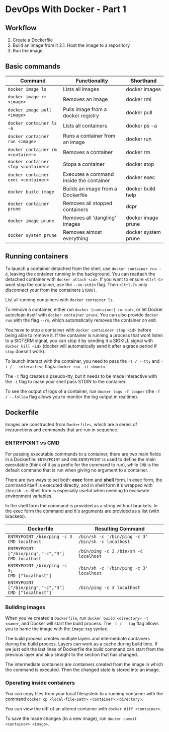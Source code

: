 # DevOps With Docker - Part 1

## Workflow

1. Create a Dockerfile
2. Build an image from it
    2.1. Host the image to a repository
3. Run the image

## Basic commands

| Command                                | Functionality                           | Shorthand
|----------------------------------------|-----------------------------------------|--------------
| `docker image ls`                      | Lists all images                        | docker images
| `docker image rm <image>`              | Removes an image                        | docker rmi
| `docker image pull <image>`            | Pulls image from a docker registry      | docker pull
| `docker container ls -a`               | Lists all containers                    | docker ps -a
| `docker container run <image>`         | Runs a container from an image          | docker run
| `docker container rm <container>`      | Removes a container                     | docker rm
| `docker container stop <container>`    | Stops a container                       | docker stop
| `docker container exec <container>`    | Executes a command inside the container | docker exec
| `docker build image`                   | Builds an image from a Dockerfile       | docker build help
| `docker container prune`               | Removes all stopped containers          | dcpr
| `docker image prune`                   | Removes all 'dangling' images           | docker image prune
| `docker system prune`                  | Removes almost everything               | docker system prune

## Running containers

To launch a container detached from the shell, use `docker container run -d`, leaving the container running in the background. You can reattach the detached container with `docker attach <id>`. If you want to ensure `<Ctrl-C>` wont stop the container, use the `--no-stdin` flag. Then `<Ctrl-C>` only disconnect your from the containers `STDOUT`.

List all running containers with `docker container ls`.

To remove a container, either run `docker [container] rm <id>`, or let Docker autoclean itself with `docker container prune`. You can also provide `docker run` with the flag `--rm`, which automatically removes the container on exit.

You have to stop a container with `docker containder stop <id>` before being able to remove it.
If the container is running a process that wont listen to a SIGTERM signal, you can stop it by sending it a SIGKILL signal with `docker kill <id>` (docker will automatically send it after a grace period if `stop` doesn't work).

To launch interact with the container, you need to pass the `-t / --tty` and `-i / --interactive` flags: `docker run -it ubuntu`

The `-t` flag creates a pseudo-tty, but it needs to be made interactive with the `-i` flag to make your shell pass STDIN to the container.

To see the output of logs of a container, run `docker logs -f looper` (the `-f / --follow` flag allows you to monitor the log output in realtime).

## Dockerfile

Images are constructed from `Dockerfiles`, which are a series of instrunctions and commands that are run in sequence.

### ENTRYPOINT vs CMD

For passing executable commands to a container, there are two main fields in a Dockerfile: `ENTRYPOINT` and `CMD`.`ENTRYPOINT` is used to define the main executable (think of it as a prefix for the command to run), while `CMD` is the default command that is run when giving no argument to a container.

There are two ways to set both: **exec** form and **shell** form. In exec form, the command itself is executed directly, and in shell form it's wrapped with `/bin/sh -c`. Shell form is especially useful when needing to evalueate environment variables.

In the shell form the command is provided as a string without brackets. In the exec form the command and it's arguments are provided as a list (with brackets).

| Dockerfile                                                   | Resulting Command
|--------------------------------------------------------------|----------------------------------------------------|
| `ENTRYPOINT /bin/ping -c 3`<br/>`CMD localhost`              | `/bin/sh -c '/bin/ping -c 3' /bin/sh -c localhost` |
| `ENTRYPOINT ["/bin/ping","-c","3"]`<br/>`CMD localhost`      | `/bin/ping -c 3 /bin/sh -c localhost`              |
| `ENTRYPOINT /bin/ping -c 3;`<br/>`CMD ["localhost"]`         | `/bin/sh -c '/bin/ping -c 3' localhost`            |
| `ENTRYPOINT ["/bin/ping","-c","3"]`<br/>`CMD ["localhost"]`  | `/bin/ping -c 3 localhost`                         |


### Building images

When you've created a `Dockerfile`, run `docker build <directory> -t <name>`, and Docker will start the build process. The `-t / --tag` flag allows you to name the image with the `image:tag` syntax.

The build process creates multiple layers and intermediate containers during the build process. Layers can work as a cache during build time. If we just edit the last lines of Dockerfile the build command can start from the previous layer and skip straight to the section that has changed.

The intermediate containers are containers created from the image in which the command is executed. Then the changed state is stored into an image.


### Operating inside containers

You can copy files from your local filesystem to a running container with the command `docker cp <local-file-path> <container>:<directory>`.

You can view the diff of an altered container with `docker diff <container>`.

To save the made changes (to a new image), run `docker commit <container> <image>`.
